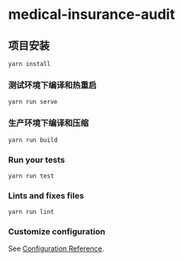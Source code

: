 # medical-insurance-audit

## 项目安装

```
yarn install
```

### 测试环境下编译和热重启

```
yarn run serve
```

### 生产环境下编译和压缩

```
yarn run build
```

### Run your tests

```
yarn run test
```

### Lints and fixes files

```
yarn run lint
```

### Customize configuration

See [Configuration Reference](https://cli.vuejs.org/config/).
